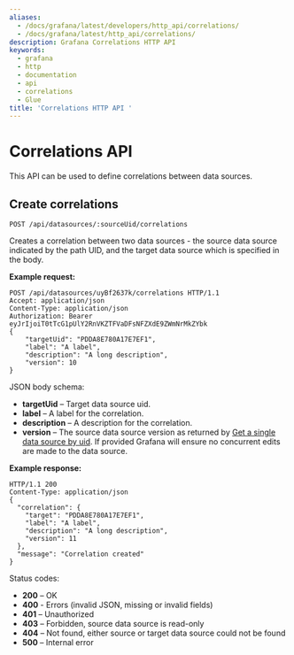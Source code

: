 ```yaml
---
aliases:
  - /docs/grafana/latest/developers/http_api/correlations/
  - /docs/grafana/latest/http_api/correlations/
description: Grafana Correlations HTTP API
keywords:
  - grafana
  - http
  - documentation
  - api
  - correlations
  - Glue
title: 'Correlations HTTP API '
---
```


# Correlations API

This API can be used to define correlations between data sources.

## Create correlations

`POST /api/datasources/:sourceUid/correlations`

Creates a correlation between two data sources - the source data source indicated by the path UID, and the target data source which is specified in the body.

**Example request:**

```http
POST /api/datasources/uyBf2637k/correlations HTTP/1.1
Accept: application/json
Content-Type: application/json
Authorization: Bearer eyJrIjoiT0tTcG1pUlY2RnVKZTFVaDFsNFZXdE9ZWmNrMkZYbk
{
	"targetUid": "PDDA8E780A17E7EF1",
	"label": "A label",
	"description": "A long description",
	"version": 10
}
```

JSON body schema:

- **targetUid** – Target data source uid.
- **label** – A label for the correlation.
- **description** – A description for the correlation.
- **version** – The source data source version as returned by [Get a single data source by uid](/docs/grafana/latest/http_api/datasource/#get-a-single-data-source-by-uid). If provided Grafana will ensure no concurrent edits are made to the data source.

**Example response:**

```http
HTTP/1.1 200
Content-Type: application/json
{
  "correlation": {
    "target": "PDDA8E780A17E7EF1",
    "label": "A label",
    "description": "A long description",
    "version": 11
  },
  "message": "Correlation created"
}
```

Status codes:

- **200** – OK
- **400** - Errors (invalid JSON, missing or invalid fields)
- **401** – Unauthorized
- **403** – Forbidden, source data source is read-only
- **404** – Not found, either source or target data source could not be found
- **500** – Internal error
